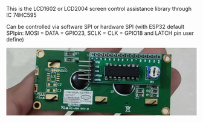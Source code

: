 This is the LCD1602 or LCD2004 screen control assistance library through IC 74HC595

Can be controlled via software SPI or hardware SPI
(with ESP32 default SPIpin: MOSI = DATA = GPIO23, SCLK = CLK = GPIO18 and LATCH pin user define)

![](https://github.com/VanSilver/LCD595/blob/main/ModuleLCD595.jpg)
